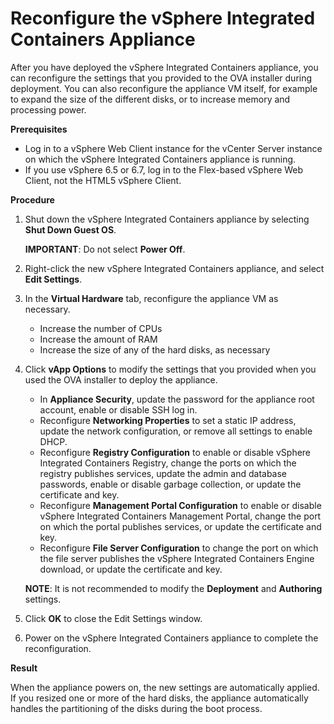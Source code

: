# Reconfigure the vSphere Integrated Containers Appliance #

After you have deployed the vSphere Integrated Containers appliance, you can reconfigure the settings that you provided to the OVA installer during deployment. You can also reconfigure the appliance VM itself, for example to expand the size of the different disks, or to increase memory and processing power.

**Prerequisites**

- Log in to a vSphere Web Client instance for the vCenter Server instance on which the vSphere Integrated Containers appliance is running.
- If you use vSphere 6.5 or 6.7, log in to the Flex-based vSphere Web Client, not the HTML5 vSphere Client.

**Procedure**

1. Shut down the vSphere Integrated Containers appliance by selecting **Shut Down Guest OS**.

   **IMPORTANT**: Do not select **Power Off**.
4. Right-click the new vSphere Integrated Containers appliance, and select **Edit Settings**.
5. In the **Virtual Hardware** tab, reconfigure the appliance VM as necessary.

   - Increase the number of CPUs
   - Increase the amount of RAM
   - Increase the size of any of the hard disks, as necessary

6. Click **vApp Options** to modify the settings that you provided when you used the OVA installer to deploy the appliance.

   - In **Appliance Security**, update the password for the appliance root account, enable or disable SSH log in.
   - Reconfigure **Networking Properties** to set a static IP address, update the network configuration, or remove all settings to enable DHCP.
   - Reconfigure **Registry Configuration** to enable or disable vSphere Integrated Containers Registry, change the ports on which the registry publishes services, update the admin and database passwords, enable or disable garbage collection, or update the certificate and key.
   - Reconfigure **Management Portal Configuration** to enable or disable vSphere Integrated Containers Management Portal, change the port on which the portal publishes services, or update the certificate and key.
   - Reconfigure **File Server Configuration** to change the port on which the file server publishes the vSphere Integrated Containers Engine download, or update the certificate and key.

   **NOTE**: It is not recommended to modify the **Deployment** and **Authoring** settings.

7. Click **OK** to close the Edit Settings window.
8. Power on the vSphere Integrated Containers appliance to complete the reconfiguration.

**Result**

When the appliance powers on, the new settings are automatically applied. If you resized one or more of the hard disks, the appliance automatically handles the partitioning of the disks during the boot process.  